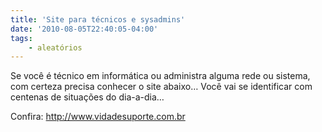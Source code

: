 ```yaml
---
title: 'Site para técnicos e sysadmins'
date: '2010-08-05T22:40:05-04:00'
tags:
    - aleatórios
---
```


Se você é técnico em informática ou administra alguma rede ou sistema, com certeza precisa conhecer o site abaixo… Você vai se identificar com centenas de situações do dia-a-dia…

Confira: <http://www.vidadesuporte.com.br>
